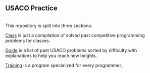 ## USACO Practice
\
This repository is split into three sections:

[Class](#) is just a compilation of solved past competitive programming problems for classes.

[Guide](https://usaco.guide/) is a list of past USACO problems sorted by difficulty with explanations to help you reach new heights.

[Training](https://train.usaco.org/) is a program specialized for every programmer.